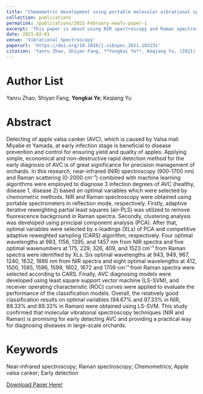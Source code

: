 ```yaml
---
title: "Chemometric development using portable molecular vibrational spectrometers for rapid evaluation of AVC (Valsa mali Miyabe et Yamada) infection of apple trees"
collection: publications
permalink: /publications/2021-February-nwafu-paper-1
excerpt: 'This paper is about using NIR spectroscopy and Raman spectroscopy techniques combined with chemometric methods for detecting different degrees of AVC. Future work will be developing a portable spectrometer for AVC disease detection with low cost and high practicality, so as to achieve rapid non-destructive testing in an orchard environment.'
date: 2021-02-01
venue: 'Vibrational Spectroscopy'
paperurl: 'https://doi.org/10.1016/j.vibspec.2021.103231'
citation: 'Yanru Zhao, Shiyan Fang, **Yongkai Ye**, Keqiang Yu, (2021). Chemometric development using portable molecular vibrational spectrometers for rapid evaluation of AVC (Valsa mali Miyabe et Yamada) infection of apple trees. Vibrational Spectroscopy, 114. '
---
```


Author List
======
Yanru Zhao; Shiyan Fang; **Yongkai Ye**; Keqiang Yu

Abstract
======
Detecting of apple valsa canker (AVC), which is caused by Valsa mali Miyabe et Yamada, at early infection stage is beneficial to disease prevention and control for ensuring yield and quality of apples. Applying simple, economical and non-destructive rapid detection method for the early diagnosis of AVC is of great significance for precision management of orchards. In this research, near-infrared (NIR) spectroscopy (900-1700 nm) and Raman scattering (0-2000 cm⁻¹) combined with machine learning algorithms were employed to diagnose 3 infection degrees of AVC (healthy, disease 1, disease 2) based on optimal variables which were selected by chemometric methods. NIR and Raman spectroscopy were obtained using portable spectrometers in reflection mode, respectively. Firstly, adaptive iterative reweighting partial least squares (air-PLS) was utilized to remove fluorescence background in Raman spectra. Secondly, clustering analysis was developed using principal component analysis (PCA). After that, optimal variables were selected by x-loadings (XLs) of PCA and competitive adaptive reweighted sampling (CARS) algorithm, respectively. Four optimal wavelengths at 983, 1156, 1395, and 1457 nm from NIR spectra and five optimal wavenumbers at 175, 229, 326, 409, and 1523 cm⁻¹ from Raman spectra were identified by XLs. Six optimal wavelengths at 943, 949, 967, 1240, 1632, 1666 nm from NIR spectra and eight optimal wavelengths at 412, 1500, 1585, 1596, 1599, 1602, 1672 and 1709 cm⁻¹ from Raman spectra were selected according to CARS. Finally, AVC diagnosing models were developed using least square support vector machine (LS-SVM), and receiver operating characteristic (ROC) curves were applied to evaluate the performance of the classification models. Overall, the relatively good classification results on optimal variables (94.67% and 97.33% in NIR, 89.33% and 89.33% in Raman) were obtained using LS-SVM. This study confirmed that molecular vibrational spectroscopy techniques (NIR and Raman) is promising for early detecting AVC and providing a practical way for diagnosing diseases in large-scale orchards.

Keywords
======
Near-infrared spectroscopy; Raman spectroscopy; Chemometrics; Apple valsa canker; Early detection

[Download Paper Here!](https://doi.org/10.1016/j.vibspec.2021.103231)
